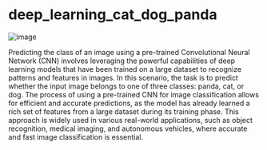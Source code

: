 # deep_learning_cat_dog_panda

![image](https://github.com/Divyanalam98/deep_learning_cat_dog_panda/assets/63960112/0b1068bf-781a-478e-8341-f46c9e6ad8a1)

Predicting the class of an image using a pre-trained Convolutional Neural Network (CNN) involves leveraging the powerful capabilities of deep learning models that have been trained on a large dataset to recognize patterns and features in images. 
In this scenario, the task is to predict whether the input image belongs to one of three classes: panda, cat, or dog.
The process of using a pre-trained CNN for image classification allows for efficient and accurate predictions, as the model has already learned a rich set of features from a large dataset during its training phase. 
This approach is widely used in various real-world applications, such as object recognition, medical imaging, and autonomous vehicles, where accurate and fast image classification is essential.
